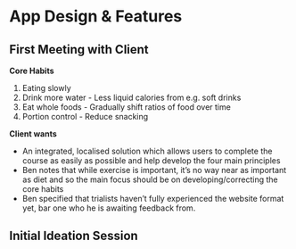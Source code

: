 App Design & Features
=====================

First Meeting with Client
-------------------------

**Core Habits**
1. Eating slowly
1. Drink more water 
        - Less liquid calories from e.g. soft drinks
1. Eat whole foods 
        - Gradually shift ratios of food over time
1. Portion control 
        - Reduce snacking

**Client wants**
- An integrated, localised solution which allows users to complete the course as easily as possible and help develop the four main principles
- Ben notes that while exercise is important, it’s no way near as important as diet and so the main focus should be on developing/correcting the core habits
- Ben specified that trialists haven’t fully experienced the website format yet, bar one who he is awaiting feedback from.

Initial Ideation Session
------------------------


